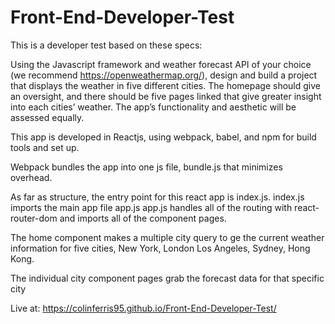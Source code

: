 # Front-End-Developer-Test
This is a developer test based on these specs:

Using the Javascript framework and weather forecast API of your choice (we recommend https://openweathermap.org/), design and build a project that displays the weather in five different cities. The homepage should give an oversight, and there should be five pages linked that give greater insight into each cities’ weather. The app’s functionality and aesthetic will be assessed equally.

This app is developed in Reactjs, using webpack, babel, and npm for build tools and set up.

Webpack bundles the app into one js file, bundle.js that minimizes overhead.

As far as structure, the entry point for this react app is index.js. 
index.js imports the main app file app.js
app.js handles all of the routing with react-router-dom and imports all of the component pages.

The home component makes a multiple city query to ge the current weather information for five cities,
New York, London Los Angeles, Sydney, Hong Kong.

The individual city component pages grab the forecast data for that specific city

Live at: https://colinferris95.github.io/Front-End-Developer-Test/
